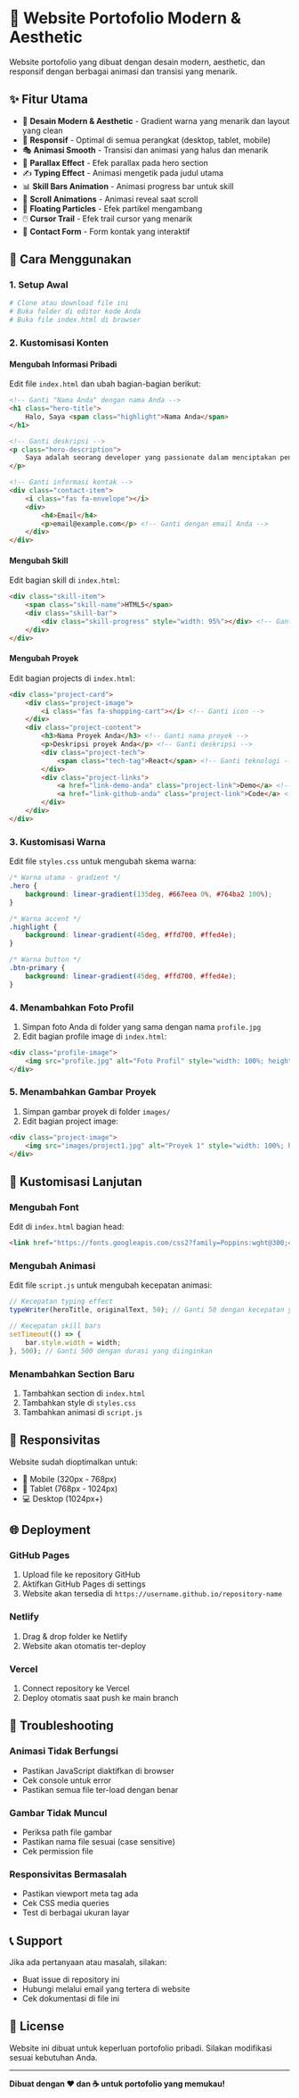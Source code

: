 # 🌟 Website Portofolio Modern & Aesthetic

Website portofolio yang dibuat dengan desain modern, aesthetic, dan responsif dengan berbagai animasi dan transisi yang menarik.

## ✨ Fitur Utama

- 🎨 **Desain Modern & Aesthetic** - Gradient warna yang menarik dan layout yang clean
- 📱 **Responsif** - Optimal di semua perangkat (desktop, tablet, mobile)
- 🎭 **Animasi Smooth** - Transisi dan animasi yang halus dan menarik
- 🌊 **Parallax Effect** - Efek parallax pada hero section
- ✍️ **Typing Effect** - Animasi mengetik pada judul utama
- 📊 **Skill Bars Animation** - Animasi progress bar untuk skill
- 🎯 **Scroll Animations** - Animasi reveal saat scroll
- 🎪 **Floating Particles** - Efek partikel mengambang
- 🖱️ **Cursor Trail** - Efek trail cursor yang menarik
- 📧 **Contact Form** - Form kontak yang interaktif

## 🚀 Cara Menggunakan

### 1. Setup Awal
```bash
# Clone atau download file ini
# Buka folder di editor kode Anda
# Buka file index.html di browser
```

### 2. Kustomisasi Konten

#### Mengubah Informasi Pribadi
Edit file `index.html` dan ubah bagian-bagian berikut:

```html
<!-- Ganti "Nama Anda" dengan nama Anda -->
<h1 class="hero-title">
    Halo, Saya <span class="highlight">Nama Anda</span>
</h1>

<!-- Ganti deskripsi -->
<p class="hero-description">
    Saya adalah seorang developer yang passionate dalam menciptakan pengalaman digital yang menarik dan fungsional.
</p>

<!-- Ganti informasi kontak -->
<div class="contact-item">
    <i class="fas fa-envelope"></i>
    <div>
        <h4>Email</h4>
        <p>email@example.com</p> <!-- Ganti dengan email Anda -->
    </div>
</div>
```

#### Mengubah Skill
Edit bagian skill di `index.html`:

```html
<div class="skill-item">
    <span class="skill-name">HTML5</span>
    <div class="skill-bar">
        <div class="skill-progress" style="width: 95%"></div> <!-- Ganti persentase -->
    </div>
</div>
```

#### Mengubah Proyek
Edit bagian projects di `index.html`:

```html
<div class="project-card">
    <div class="project-image">
        <i class="fas fa-shopping-cart"></i> <!-- Ganti icon -->
    </div>
    <div class="project-content">
        <h3>Nama Proyek Anda</h3> <!-- Ganti nama proyek -->
        <p>Deskripsi proyek Anda</p> <!-- Ganti deskripsi -->
        <div class="project-tech">
            <span class="tech-tag">React</span> <!-- Ganti teknologi -->
        </div>
        <div class="project-links">
            <a href="link-demo-anda" class="project-link">Demo</a> <!-- Ganti link -->
            <a href="link-github-anda" class="project-link">Code</a> <!-- Ganti link -->
        </div>
    </div>
</div>
```

### 3. Kustomisasi Warna

Edit file `styles.css` untuk mengubah skema warna:

```css
/* Warna utama - gradient */
.hero {
    background: linear-gradient(135deg, #667eea 0%, #764ba2 100%);
}

/* Warna accent */
.highlight {
    background: linear-gradient(45deg, #ffd700, #ffed4e);
}

/* Warna button */
.btn-primary {
    background: linear-gradient(45deg, #ffd700, #ffed4e);
}
```

### 4. Menambahkan Foto Profil

1. Simpan foto Anda di folder yang sama dengan nama `profile.jpg`
2. Edit bagian profile image di `index.html`:

```html
<div class="profile-image">
    <img src="profile.jpg" alt="Foto Profil" style="width: 100%; height: 100%; object-fit: cover; border-radius: 50%;">
</div>
```

### 5. Menambahkan Gambar Proyek

1. Simpan gambar proyek di folder `images/`
2. Edit bagian project image:

```html
<div class="project-image">
    <img src="images/project1.jpg" alt="Proyek 1" style="width: 100%; height: 100%; object-fit: cover;">
</div>
```

## 🎨 Kustomisasi Lanjutan

### Mengubah Font
Edit di `index.html` bagian head:

```html
<link href="https://fonts.googleapis.com/css2?family=Poppins:wght@300;400;500;600;700&display=swap" rel="stylesheet">
```

### Mengubah Animasi
Edit file `script.js` untuk mengubah kecepatan animasi:

```javascript
// Kecepatan typing effect
typeWriter(heroTitle, originalText, 50); // Ganti 50 dengan kecepatan yang diinginkan

// Kecepatan skill bars
setTimeout(() => {
    bar.style.width = width;
}, 500); // Ganti 500 dengan durasi yang diinginkan
```

### Menambahkan Section Baru
1. Tambahkan section di `index.html`
2. Tambahkan style di `styles.css`
3. Tambahkan animasi di `script.js`

## 📱 Responsivitas

Website sudah dioptimalkan untuk:
- 📱 Mobile (320px - 768px)
- 📱 Tablet (768px - 1024px)
- 💻 Desktop (1024px+)

## 🌐 Deployment

### GitHub Pages
1. Upload file ke repository GitHub
2. Aktifkan GitHub Pages di settings
3. Website akan tersedia di `https://username.github.io/repository-name`

### Netlify
1. Drag & drop folder ke Netlify
2. Website akan otomatis ter-deploy

### Vercel
1. Connect repository ke Vercel
2. Deploy otomatis saat push ke main branch

## 🔧 Troubleshooting

### Animasi Tidak Berfungsi
- Pastikan JavaScript diaktifkan di browser
- Cek console untuk error
- Pastikan semua file ter-load dengan benar

### Gambar Tidak Muncul
- Periksa path file gambar
- Pastikan nama file sesuai (case sensitive)
- Cek permission file

### Responsivitas Bermasalah
- Pastikan viewport meta tag ada
- Cek CSS media queries
- Test di berbagai ukuran layar

## 📞 Support

Jika ada pertanyaan atau masalah, silakan:
- Buat issue di repository ini
- Hubungi melalui email yang tertera di website
- Cek dokumentasi di file ini

## 📄 License

Website ini dibuat untuk keperluan portofolio pribadi. Silakan modifikasi sesuai kebutuhan Anda.

---

**Dibuat dengan ❤️ dan ☕ untuk portofolio yang memukau!** 